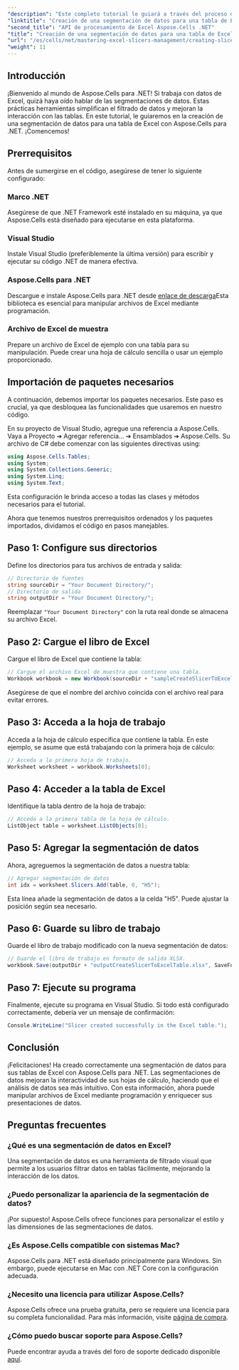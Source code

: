 ```yaml
---
"description": "Este completo tutorial le guiará a través del proceso de creación de segmentaciones de datos para tablas de Excel con Aspose.Cells para .NET. Aprenda a configurar su entorno, cargar un libro de Excel y agregar segmentaciones de datos interactivas para optimizar sus capacidades de análisis de datos."
"linktitle": "Creación de una segmentación de datos para una tabla de Excel en Aspose.Cells .NET"
"second_title": "API de procesamiento de Excel Aspose.Cells .NET"
"title": "Creación de una segmentación de datos para una tabla de Excel en Aspose.Cells .NET"
"url": "/es/cells/net/mastering-excel-slicers-management/creating-slicer-for-excel-table/"
"weight": 11
---
```


## Introducción

¡Bienvenido al mundo de Aspose.Cells para .NET! Si trabaja con datos de Excel, quizá haya oído hablar de las segmentaciones de datos. Estas prácticas herramientas simplifican el filtrado de datos y mejoran la interacción con las tablas. En este tutorial, le guiaremos en la creación de una segmentación de datos para una tabla de Excel con Aspose.Cells para .NET. ¡Comencemos!

## Prerrequisitos

Antes de sumergirse en el código, asegúrese de tener lo siguiente configurado:

### Marco .NET
Asegúrese de que .NET Framework esté instalado en su máquina, ya que Aspose.Cells está diseñado para ejecutarse en esta plataforma.

### Visual Studio
Instale Visual Studio (preferiblemente la última versión) para escribir y ejecutar su código .NET de manera efectiva.

### Aspose.Cells para .NET
Descargue e instale Aspose.Cells para .NET desde [enlace de descarga](https://releases.aspose.com/cells/net/)Esta biblioteca es esencial para manipular archivos de Excel mediante programación.

### Archivo de Excel de muestra
Prepare un archivo de Excel de ejemplo con una tabla para su manipulación. Puede crear una hoja de cálculo sencilla o usar un ejemplo proporcionado.

## Importación de paquetes necesarios

A continuación, debemos importar los paquetes necesarios. Este paso es crucial, ya que desbloquea las funcionalidades que usaremos en nuestro código.

En su proyecto de Visual Studio, agregue una referencia a Aspose.Cells. Vaya a Proyecto ➔ Agregar referencia... ➔ Ensamblados ➔ Aspose.Cells. Su archivo de C# debe comenzar con las siguientes directivas using:

```csharp
using Aspose.Cells.Tables;
using System;
using System.Collections.Generic;
using System.Linq;
using System.Text;
```

Esta configuración le brinda acceso a todas las clases y métodos necesarios para el tutorial.

Ahora que tenemos nuestros prerrequisitos ordenados y los paquetes importados, dividamos el código en pasos manejables.

## Paso 1: Configure sus directorios

Define los directorios para tus archivos de entrada y salida:

```csharp
// Directorio de fuentes
string sourceDir = "Your Document Directory/";
// Directorio de salida
string outputDir = "Your Document Directory/";
```

Reemplazar `"Your Document Directory"` con la ruta real donde se almacena su archivo Excel.

## Paso 2: Cargue el libro de Excel

Cargue el libro de Excel que contiene la tabla:

```csharp
// Cargue el archivo Excel de muestra que contiene una tabla.
Workbook workbook = new Workbook(sourceDir + "sampleCreateSlicerToExcelTable.xlsx");
```

Asegúrese de que el nombre del archivo coincida con el archivo real para evitar errores.

## Paso 3: Acceda a la hoja de trabajo

Acceda a la hoja de cálculo específica que contiene la tabla. En este ejemplo, se asume que está trabajando con la primera hoja de cálculo:

```csharp
// Acceda a la primera hoja de trabajo.
Worksheet worksheet = workbook.Worksheets[0];
```

## Paso 4: Acceder a la tabla de Excel

Identifique la tabla dentro de la hoja de trabajo:

```csharp
// Acceda a la primera tabla de la hoja de cálculo.
ListObject table = worksheet.ListObjects[0];
```

## Paso 5: Agregar la segmentación de datos

Ahora, agreguemos la segmentación de datos a nuestra tabla:

```csharp
// Agregar segmentación de datos
int idx = worksheet.Slicers.Add(table, 0, "H5");
```

Esta línea añade la segmentación de datos a la celda "H5". Puede ajustar la posición según sea necesario.

## Paso 6: Guarde su libro de trabajo

Guarde el libro de trabajo modificado con la nueva segmentación de datos:

```csharp
// Guarde el libro de trabajo en formato de salida XLSX.
workbook.Save(outputDir + "outputCreateSlicerToExcelTable.xlsx", SaveFormat.Xlsx);
```

## Paso 7: Ejecute su programa

Finalmente, ejecute su programa en Visual Studio. Si todo está configurado correctamente, debería ver un mensaje de confirmación:

```csharp
Console.WriteLine("Slicer created successfully in the Excel table.");
```

## Conclusión

¡Felicitaciones! Ha creado correctamente una segmentación de datos para sus tablas de Excel con Aspose.Cells para .NET. Las segmentaciones de datos mejoran la interactividad de sus hojas de cálculo, haciendo que el análisis de datos sea más intuitivo. Con esta información, ahora puede manipular archivos de Excel mediante programación y enriquecer sus presentaciones de datos.

## Preguntas frecuentes

### ¿Qué es una segmentación de datos en Excel?
Una segmentación de datos es una herramienta de filtrado visual que permite a los usuarios filtrar datos en tablas fácilmente, mejorando la interacción de los datos.

### ¿Puedo personalizar la apariencia de la segmentación de datos?
¡Por supuesto! Aspose.Cells ofrece funciones para personalizar el estilo y las dimensiones de las segmentaciones de datos.

### ¿Es Aspose.Cells compatible con sistemas Mac?
Aspose.Cells para .NET está diseñado principalmente para Windows. Sin embargo, puede ejecutarse en Mac con .NET Core con la configuración adecuada.

### ¿Necesito una licencia para utilizar Aspose.Cells?
Aspose.Cells ofrece una prueba gratuita, pero se requiere una licencia para su completa funcionalidad. Para más información, visite [página de compra](https://purchase.aspose.com/buy).

### ¿Cómo puedo buscar soporte para Aspose.Cells?
Puede encontrar ayuda a través del foro de soporte dedicado disponible [aquí](https://forum.aspose.com/c/cells/9).